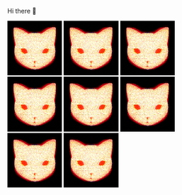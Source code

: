 Hi there 👋

<p float="center">
  <!--startimg--><img src=https://raw.githubusercontent.com/Sceleratis/Sceleratis/main/.github/images/d-16.gif height=24.5%; width=24.5%; align=center; alt=Woops. Guess the image failed... /><!--endimg-->
  <!--startimg--><img src=https://raw.githubusercontent.com/Sceleratis/Sceleratis/main/.github/images/d-16.gif height=24.5%; width=24.5%; align=center; alt=Woops. Guess the image failed... /><!--endimg-->
  <!--startimg--><img src=https://raw.githubusercontent.com/Sceleratis/Sceleratis/main/.github/images/d-16.gif height=24.5%; width=24.5%; align=center; alt=Woops. Guess the image failed... /><!--endimg-->
  <!--startimg--><img src=https://raw.githubusercontent.com/Sceleratis/Sceleratis/main/.github/images/d-16.gif height=24.5%; width=24.5%; align=center; alt=Woops. Guess the image failed... /><!--endimg-->
  <!--startimg--><img src=https://raw.githubusercontent.com/Sceleratis/Sceleratis/main/.github/images/d-16.gif height=24.5%; width=24.5%; align=center; alt=Woops. Guess the image failed... /><!--endimg-->
  <!--startimg--><img src=https://raw.githubusercontent.com/Sceleratis/Sceleratis/main/.github/images/d-16.gif height=24.5%; width=24.5%; align=center; alt=Woops. Guess the image failed... /><!--endimg-->
  <!--startimg--><img src=https://raw.githubusercontent.com/Sceleratis/Sceleratis/main/.github/images/d-16.gif height=24.5%; width=24.5%; align=center; alt=Woops. Guess the image failed... /><!--endimg-->
  <!--startimg--><img src=https://raw.githubusercontent.com/Sceleratis/Sceleratis/main/.github/images/d-16.gif height=24.5%; width=24.5%; align=center; alt=Woops. Guess the image failed... /><!--endimg-->
</p>


